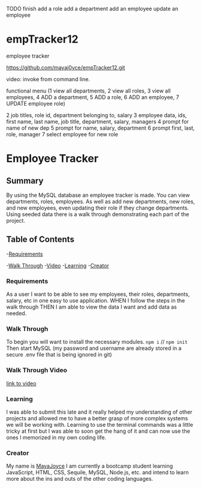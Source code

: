 TODO 
finish add a role 
add a department
add an employee
update an employee



# empTracker12
employee tracker


https://github.com/mayaj0yce/empTracker12.git

video:
invoke from command line.
<!-- node server.js
mysql -u root -p
source schema.sql
source seeds.sql -->
functional menu (1 view all departments,
 2 view all roles,
  3 view all employees, 
  4 ADD a department, 5 ADD a role, 6 ADD an employee, 7 UPDATE employee role)

<!-- 1 dep names and id -->
2 job titles, role id, department belonging to, salary
3 employee data, ids, first name, last name, job title, department, salary, managers 
4 prompt for name of new dep
5 prompt for name, salary, department
6 prompt first, last, role, manager
7 select employee for new role

# Employee Tracker

## Summary 
By using the MySQL database an employee tracker is made. You can view departments, roles, employees. As well as add new departments, new roles, and new employees, even updating their role if they change departments.
Using seeded data there is a walk through demonstrating each part of the project. 


## Table of Contents 
 -[Requirements](#requirements)
 
 -[Walk Through](#)
 -[Video](#video)
 -[Learning](#learning)
 -[Creator](#me)

 ### Requirements 
As a user I want to be able to see my employees, their roles, departments, salary, etc in one easy to use application. 
WHEN I follow the steps in the walk through
THEN I am able to view the data I want and add data as needed.

 ### Walk Through
To begin you will want to install the necessary modules. `npm i` // `npm init`
Then start MySQL (my password and username are already stored in a secure .env file that is being ignored in git)

 ### Walk Through Video
 [link to video](https://youtu.be/NRbkgqew7jA)
  
 ### Learning 
I was able to submit this late and it really helped my understanding of other projects and allowed me to have a better grasp of more complex systems we will be working with. 
Learning to use the terminal commands was a little tricky at first but I was able to soon get the hang of it and can now use the ones I memorized in my own coding life. 

 ### Creator 
My name is [MayaJoyce](https://github.com/mayaj0yce) I am currently a bootcamp student learning JavaScript, HTML, CSS, Sequile, MySQL, Node.js, etc. and intend to learn more  about the ins and outs of the other coding languages. 
